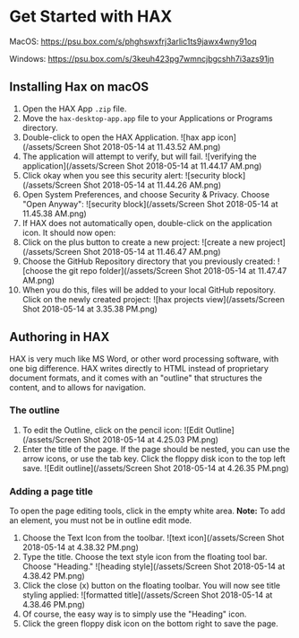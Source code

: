 # Get Started with HAX

MacOS: https://psu.box.com/s/phghswxfrj3arlic1ts9jawx4wny91oq

Windows: https://psu.box.com/s/3keuh423pg7wmncjbgcshh7i3azs91jn

## Installing Hax on macOS

1. Open the HAX App `.zip` file.
2. Move the `hax-desktop-app.app` file to your Applications or Programs directory.
3. Double-click to open the HAX Application. ![hax app icon](/assets/Screen Shot 2018-05-14 at 11.43.52 AM.png)
4. The application will attempt to verify, but will fail.
![verifying the application](/assets/Screen Shot 2018-05-14 at 11.44.17 AM.png)
5. Click okay when you see this security alert: ![security block](/assets/Screen Shot 2018-05-14 at 11.44.26 AM.png)
6. Open System Preferences, and choose Security & Privacy. Choose "Open Anyway": ![security block](/assets/Screen Shot 2018-05-14 at 11.45.38 AM.png)
7. If HAX does not automatically open, double-click on the application icon. It should now open: 
8. Click on the plus button to create a new project: ![create a new project](/assets/Screen Shot 2018-05-14 at 11.46.47 AM.png)
9. Choose the GitHub Repository directory that you previously created: ![choose the git repo folder](/assets/Screen Shot 2018-05-14 at 11.47.47 AM.png) 
10. When you do this, files will be added to your local GitHub repository. Click on the newly created project: ![hax projects view](/assets/Screen Shot 2018-05-14 at 3.35.38 PM.png)

## Authoring in HAX

HAX is very much like MS Word, or other word processing software, with one big difference. HAX writes directly to HTML instead of proprietary document formats, and it comes with an "outline" that structures the content, and to allows for navigation.

### The outline

1. To edit the Outline, click on the pencil icon:
![Edit Outline](/assets/Screen Shot 2018-05-14 at 4.25.03 PM.png)
2. Enter the title of the page. If the page should be nested, you can use the arrow icons, or use the tab key. Click the floppy disk icon to the top left save.
![Edit outline](/assets/Screen Shot 2018-05-14 at 4.26.35 PM.png)

### Adding a page title

To open the page editing tools, click in the empty white area. **Note:** To add an element, you must not be in outline edit mode.

1. Choose the Text Icon from the toolbar. 
![text icon](/assets/Screen Shot 2018-05-14 at 4.38.32 PM.png)
2. Type the title. Choose the text style icon from the floating tool bar. Choose "Heading." ![heading style](/assets/Screen Shot 2018-05-14 at 4.38.42 PM.png)
3. Click the close (x) button on the floating toolbar. You will now see title styling applied: ![formatted title](/assets/Screen Shot 2018-05-14 at 4.38.46 PM.png)
4. Of course, the easy way is to simply use the "Heading" icon.
5. Click the green floppy disk icon on the bottom right to save the page.